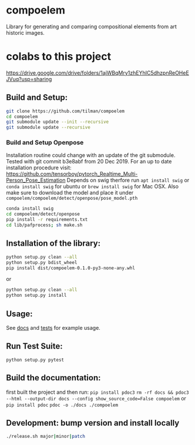# compoelem
Library for generating and comparing compositional elements from art historic images.

# colabs to this project
https://drive.google.com/drive/folders/1ajWBqMry1zhEYhIC5dhzpnReOHeEJVuq?usp=sharing

## Build and Setup:
```bash
git clone https://github.com/tilman/compoelem
cd compoelem
git submodule update --init --recursive
git submodule update --recursive
```
### Build and Setup Openpose
Installation routine could change with an update of the git submodule. Tested with git commit b3e8abf from 20 Dec 2019. For an up to date installation procedure visit: https://github.com/tensorboy/pytorch_Realtime_Multi-Person_Pose_Estimation
Depends on swig therfore run `apt install swig` or `conda install swig` for ubuntu or `brew install swig` for Mac OSX.
Also make sure to download the model and place it under `compoelem/compoelem/detect/openpose/pose_model.pth`
```bash
conda install swig
cd compoelem/detect/openpose
pip install -r requirements.txt
cd lib/pafprocess; sh make.sh
```
## Installation of the library:
```bash
python setup.py clean --all
python setup.py bdist_wheel
pip install dist/compoelem-0.1.0-py3-none-any.whl
```
or
```bash
python setup.py clean --all
python setup.py install
```

## Usage:
See [docs](https://tilman.github.io/compoelem/compoelem/) and [tests](tests/test_e2e.py) for example usage.

## Run Test Suite:
`python setup.py pytest`

## Build the documentation:
first built the project and then run:
`pip install pdoc3`
`rm -rf docs && pdoc3 --html --output-dir docs --config show_source_code=False compoelem`
or 
`pip install pdoc`
`pdoc -o ./docs ./compoelem`

## Development: bump version and install locally
```bash
./release.sh major|minor|patch
```
